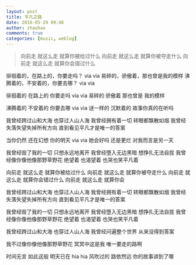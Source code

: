 ```yaml
---
layout: post
title: 平凡之路
date: 2016-05-29 09:48
author: zhaohao
comments: true
categories: [music, weblog]
---
```

<blockquote>向前走 就这么走 就算你被给过什么
向前走 就这么走 就算你被夺走什么
向前走 就这么走 就算你会错过什么
</blockquote>

徘徊着的，在路上的，你要走吗？ via via
易碎的，骄傲着，那也曾是我的模样
沸腾着的，不安着的，你要去哪？ via via

徘徊着的 在路上的 你要走吗 via via
易碎的 骄傲着 那也曾是 我的模样

沸腾着的 不安着的 你要去哪 via via
谜一样的 沉默着的 故事你真的在听吗

我曾经跨过山和大海 也穿过人山人海
我曾经拥有着一切 转眼都飘散如烟
我曾经失落失望失掉所有方向 直到看见平凡才是唯一的答案

当你仍然 还在幻想 你的明天 via via
她会好吗 还是更烂 对我而言是另一天

我曾经毁了我的一切 只想永远地离开
我曾经堕入无边黑暗 想挣扎无法自拔
我曾经像你像他像那野草野花 绝望着 也渴望着 也哭也笑平凡着

向前走 就这么走 就算你被给过什么
向前走 就这么走 就算你被夺走什么
向前走 就这么走 就算你会错过什么
向前走 就这么走 就算你会

我曾经跨过山和大海 也穿过人山人海
我曾经拥有着一切 转眼都飘散如烟
我曾经失落失望失掉所有方向 
直到看见平凡才是唯一的答案

我曾经毁了我的一切 只想永远地离开
我曾经堕入无边黑暗 想挣扎无法自拔
我曾经像你像他像那野草野花 
绝望着 也渴望着 也哭也笑平凡着

我曾经跨过山和大海 也穿过人山人海
我曾经问遍整个世界 从来没得到答案

我不过像你像他像那野草野花 
冥冥中这是我 唯一要走的路啊

时间无言 如此这般 明天已在 hia hia
风吹过的 路依然远 你的故事讲到了哪
